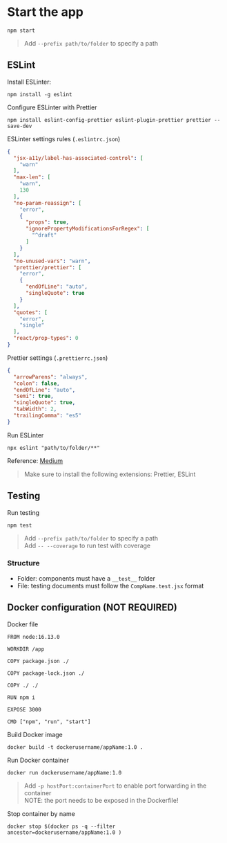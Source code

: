 # Start the app

```shell
npm start
```

> Add `--prefix path/to/folder` to specify a path

## ESLint

Install ESLinter:

```shell
npm install -g eslint
```

Configure ESLinter with Prettier

```shell
npm install eslint-config-prettier eslint-plugin-prettier prettier --save-dev
```

ESLinter settings rules (`.eslintrc.json`)

```json
{
  "jsx-a11y/label-has-associated-control": [
    "warn"
  ],
  "max-len": [
    "warn",
    130
  ],
  "no-param-reassign": [
    "error",
    {
      "props": true,
      "ignorePropertyModificationsForRegex": [
        "^draft"
      ]
    }
  ],
  "no-unused-vars": "warn",
  "prettier/prettier": [
    "error",
    {
      "endOfLine": "auto",
      "singleQuote": true
    }
  ],
  "quotes": [
    "error",
    "single"
  ],
  "react/prop-types": 0
}
```

Prettier settings (`.prettierrc.json`)

```json
{
  "arrowParens": "always",
  "colon": false,
  "endOfLine": "auto",
  "semi": true,
  "singleQuote": true,
  "tabWidth": 2,
  "trailingComma": "es5"
}
```

Run ESLinter

```shell
npx eslint "path/to/folder/**"
```

Reference: [Medium](https://medium.com/how-to-react/config-eslint-and-prettier-in-visual-studio-code-for-react-js-development-97bb2236b31a)

> Make sure to install the following extensions: Prettier, ESLint

## Testing

Run testing

```shell
npm test
```

> Add `--prefix path/to/folder` to specify a path  
> Add `-- --coverage` to run test with coverage

### Structure

- Folder: components must have a `__test__` folder
- File: testing documents must follow the `CompName.test.jsx` format

## Docker configuration (NOT REQUIRED)

Docker file

```text
FROM node:16.13.0

WORKDIR /app

COPY package.json ./

COPY package-lock.json ./

COPY ./ ./

RUN npm i

EXPOSE 3000

CMD ["npm", "run", "start"]

```

Build Docker image

```shell
docker build -t dockerusername/appName:1.0 .
```

Run Docker container

```shell
docker run dockerusername/appName:1.0
```

> Add `-p hostPort:containerPort` to enable port forwarding in the container  
> NOTE: the port needs to be exposed in the Dockerfile!

Stop container by name

```shell
docker stop $(docker ps -q --filter ancestor=dockerusername/appName:1.0 )
```
